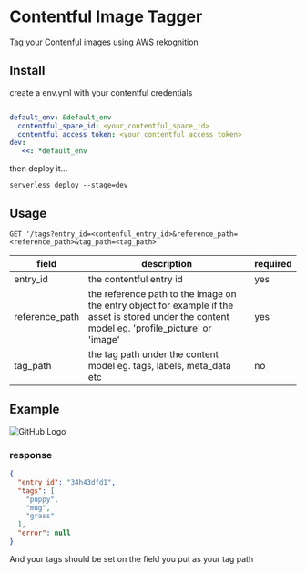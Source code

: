 # Contentful Image Tagger

Tag your Contenful images using AWS rekognition

## Install

create a env.yml with your contentful credentials
```YAML

default_env: &default_env
  contentful_space_id: <your_contentful_space_id>
  contentful_access_token: <your_contentful_access_token>
dev:
   <<: *default_env
```

then deploy it...

```
serverless deploy --stage=dev
```

## Usage

```
GET '/tags?entry_id=<contenful_entry_id>&reference_path=<reference_path>&tag_path=<tag_path>
```

|field|description|required|
| --- | --------- | ------ |
|entry_id| the contentful entry id | yes |
|reference_path| the reference path to the image on the entry object for example if the asset is stored under the content model eg. 'profile_picture' or 'image'| yes|
|tag_path| the tag path under the content model eg. tags, labels, meta_data etc| no|

## Example
![GitHub Logo](https://images.pexels.com/photos/39317/chihuahua-dog-puppy-cute-39317.jpeg?auto=compress&cs=tinysrgb&dpr=3&h=750&w=1260)

### response

```JSON
{
  "entry_id": "34h43dfd1",
  "tags": [
    "puppy",
    "mug",
    "grass"
  ],
  "error": null
}
```

And your tags should be set on the field you put as your tag path

